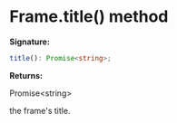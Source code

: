 # Frame.title() method

**Signature:**

```typescript
title(): Promise<string>;
```

**Returns:**

Promise&lt;string&gt;

the frame's title.
